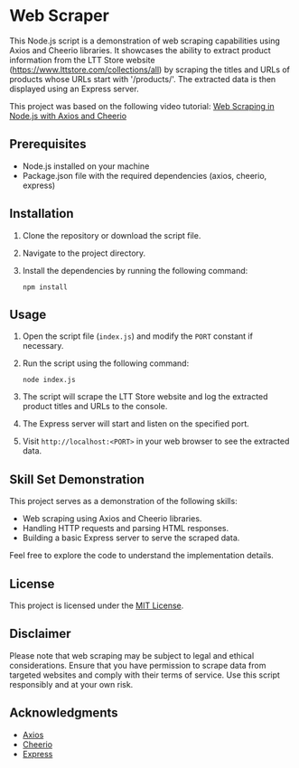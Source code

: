 # Web Scraper

This Node.js script is a demonstration of web scraping capabilities using Axios and Cheerio libraries. It showcases the ability to extract product information from the LTT Store website (https://www.lttstore.com/collections/all) by scraping the titles and URLs of products whose URLs start with '/products/'. The extracted data is then displayed using an Express server.

This project was based on the following video tutorial: [Web Scraping in Node.js with Axios and Cheerio](https://youtu.be/-3lqUHeZs_0)

## Prerequisites

- Node.js installed on your machine
- Package.json file with the required dependencies (axios, cheerio, express)

## Installation

1. Clone the repository or download the script file.
2. Navigate to the project directory.
3. Install the dependencies by running the following command:

   ```shell
   npm install
   ```

## Usage

1. Open the script file (`index.js`) and modify the `PORT` constant if necessary.
2. Run the script using the following command:

   ```shell
   node index.js
   ```

3. The script will scrape the LTT Store website and log the extracted product titles and URLs to the console.
4. The Express server will start and listen on the specified port.
5. Visit `http://localhost:<PORT>` in your web browser to see the extracted data.

## Skill Set Demonstration

This project serves as a demonstration of the following skills:

- Web scraping using Axios and Cheerio libraries.
- Handling HTTP requests and parsing HTML responses.
- Building a basic Express server to serve the scraped data.

Feel free to explore the code to understand the implementation details.

## License

This project is licensed under the [MIT License](LICENSE).

## Disclaimer

Please note that web scraping may be subject to legal and ethical considerations. Ensure that you have permission to scrape data from targeted websites and comply with their terms of service. Use this script responsibly and at your own risk.

## Acknowledgments

- [Axios](https://github.com/axios/axios)
- [Cheerio](https://github.com/cheeriojs/cheerio)
- [Express](https://expressjs.com/)
